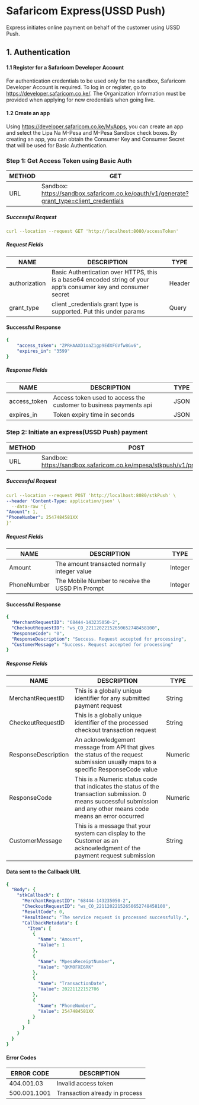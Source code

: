 # Safaricom Express(USSD Push)
Express initiates online payment on behalf of the customer using USSD Push. 

## 1. Authentication

#### 1.1 Register for a Safaricom Developer Account
For authentication credentials to be used only for the sandbox, Safaricom Developer Account is required. To log in or register, go to https://developer.safaricom.co.ke/. The Organization Information must be provided when applying for new credentials when going live.

#### 1.2 Create an app
Using https://developer.safaricom.co.ke/MyApps, you can create an app and select the Lipa Na M-Pesa and M-Pesa Sandbox check boxes. By creating an app, you can obtain the Consumer Key and Consumer Secret that will be used for Basic Authentication.

### Step 1: Get Access Token using Basic Auth
| METHOD | GET                                                                                      |
|--------|------------------------------------------------------------------------------------------|
| URL    | Sandbox: https://sandbox.safaricom.co.ke/oauth/v1/generate?grant_type=client_credentials |

##### Successful Request

```yaml
curl --location --request GET 'http://localhost:8080/accessToken'
```
##### Request Fields
| NAME          | DESCRIPTION                                                                                                     | TYPE   |
|---------------|-----------------------------------------------------------------------------------------------------------------|--------|
| authorization | Basic Authentication over HTTPS, this is a base64 encoded string of your app’s consumer key and consumer secret | Header |
| grant_type    | client _credentials grant type is supported. Put this under params                                              | Query  |

#### Successful Response
```yaml
{
    "access_token": "ZPRHAAXD1oaZ1gp9EdXFGVfw8Gv6",
    "expires_in": "3599"
}
```

##### Response Fields
| NAME         | DESCRIPTION                                                       | TYPE |
|--------------|-------------------------------------------------------------------|------|
| access_token | Access token used to access the customer to business payments api | JSON |
| expires_in   | Token expiry time in seconds                                      | JSON |

### Step 2: Initiate an express(USSD Push) payment
| METHOD | POST                                                                     |
|--------|--------------------------------------------------------------------------|
| URL    | Sandbox: https://sandbox.safaricom.co.ke/mpesa/stkpush/v1/processrequest |

##### Successful Request

```yaml
curl --location --request POST 'http://localhost:8080/stkPush' \
--header 'Content-Type: application/json' \
  --data-raw '{
"Amount": 1,
"PhoneNumber": 2547484581XX
}'
```
##### Request Fields
| NAME        | DESCRIPTION                                      | TYPE    |
|-------------|--------------------------------------------------|---------|
| Amount      | The amount transacted normally integer value     | Integer |
| PhoneNumber | The Mobile Number to receive the USSD Pin Prompt | Integer |

#### Successful Response
```yaml
{
  "MerchantRequestID": "68444-143235050-2",
  "CheckoutRequestID": "ws_CO_22112022152650652748458100",
  "ResponseCode": "0",
  "ResponseDescription": "Success. Request accepted for processing",
  "CustomerMessage": "Success. Request accepted for processing"
}
```

##### Response Fields
| NAME                | DESCRIPTION                                                                                                                                                           | TYPE    |
|---------------------|-----------------------------------------------------------------------------------------------------------------------------------------------------------------------|---------|
| MerchantRequestID   | This is a globally unique identifier for any submitted payment request                                                                                                | String  |
| CheckoutRequestID   | This is a globally unique identifier of the processed checkout transaction request                                                                                    | String  |
| ResponseDescription | An acknowledgement message from API that gives the status of the request submission usually maps to a specific ResponseCode value                                     | Numeric |
| ResponseCode        | This is a Numeric status code that indicates the status of the transaction submission. 0 means successful submission and any other means code means an error occurred | Numeric |
| CustomerMessage     | This is a message that your system can display to the Customer as an acknowledgment of the payment request submission                                                 | String  |

#### Data sent to the Callback URL
```yaml
{
  "Body": {
    "stkCallback": {
      "MerchantRequestID": "68444-143235050-2",
      "CheckoutRequestID": "ws_CO_22112022152650652748458100",
      "ResultCode": 0,
      "ResultDesc": "The service request is processed successfully.",
      "CallbackMetadata": {
        "Item": [
          {
            "Name": "Amount",
            "Value": 1
          },
          {
            "Name": "MpesaReceiptNumber",
            "Value": "QKM0FXE6RK"
          },
          {
            "Name": "TransactionDate",
            "Value": 20221122152706
          },
          {
            "Name": "PhoneNumber",
            "Value": 2547484581XX
          }
        ]
      }
    }
  }
}
```
#### Error Codes
| ERROR CODE   | DESCRIPTION                    |
|--------------|--------------------------------|
| 404.001.03   | Invalid access token           |
| 500.001.1001 | Transaction already in process |